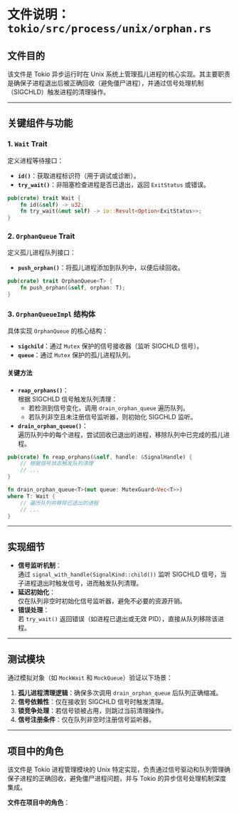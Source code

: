 # 文件说明：`tokio/src/process/unix/orphan.rs`

## **文件目的**  
该文件是 Tokio 异步运行时在 Unix 系统上管理孤儿进程的核心实现。其主要职责是确保子进程退出后被正确回收（避免僵尸进程），并通过信号处理机制（SIGCHLD）触发进程的清理操作。

---

## **关键组件与功能**

### **1. `Wait` Trait**
定义进程等待接口：
- **`id()`**：获取进程标识符（用于调试或诊断）。
- **`try_wait()`**：非阻塞检查进程是否已退出，返回 `ExitStatus` 或错误。

```rust
pub(crate) trait Wait {
    fn id(&self) -> u32;
    fn try_wait(&mut self) -> io::Result<Option<ExitStatus>>;
}
```

### **2. `OrphanQueue` Trait**
定义孤儿进程队列接口：
- **`push_orphan()`**：将孤儿进程添加到队列中，以便后续回收。

```rust
pub(crate) trait OrphanQueue<T> {
    fn push_orphan(&self, orphan: T);
}
```

### **3. `OrphanQueueImpl` 结构体**
具体实现 `OrphanQueue` 的核心结构：
- **`sigchild`**：通过 `Mutex` 保护的信号接收器（监听 SIGCHLD 信号）。
- **`queue`**：通过 `Mutex` 保护的孤儿进程队列。

#### **关键方法**
- **`reap_orphans()`**：  
  根据 SIGCHLD 信号触发队列清理：
  - 若检测到信号变化，调用 `drain_orphan_queue` 遍历队列。
  - 若队列非空且未注册信号监听器，则初始化 SIGCHLD 监听。
- **`drain_orphan_queue()`**：  
  遍历队列中的每个进程，尝试回收已退出的进程，移除队列中已完成的孤儿进程。

```rust
pub(crate) fn reap_orphans(&self, handle: &SignalHandle) {
    // 根据信号状态触发队列清理
    // ...
}

fn drain_orphan_queue<T>(mut queue: MutexGuard<Vec<T>>) 
where T: Wait {
    // 遍历队列并移除已退出的进程
    // ...
}
```

---

## **实现细节**
- **信号监听机制**：  
  通过 `signal_with_handle(SignalKind::child())` 监听 SIGCHLD 信号，当子进程退出时触发信号，进而触发队列清理。
- **延迟初始化**：  
  仅在队列非空时初始化信号监听器，避免不必要的资源开销。
- **错误处理**：  
  若 `try_wait()` 返回错误（如进程已退出或无效 PID），直接从队列移除该进程。

---

## **测试模块**
通过模拟对象（如 `MockWait` 和 `MockQueue`）验证以下场景：
1. **孤儿进程清理逻辑**：确保多次调用 `drain_orphan_queue` 后队列正确缩减。
2. **信号依赖性**：仅在接收到 SIGCHLD 信号时触发清理。
3. **锁竞争处理**：若信号锁被占用，则跳过当前清理操作。
4. **信号注册条件**：仅在队列非空时注册信号监听器。

---

## **项目中的角色**
该文件是 Tokio 进程管理模块的 Unix 特定实现，负责通过信号驱动和队列管理确保子进程的正确回收，避免僵尸进程问题，并与 Tokio 的异步信号处理机制深度集成。

**文件在项目中的角色**：  